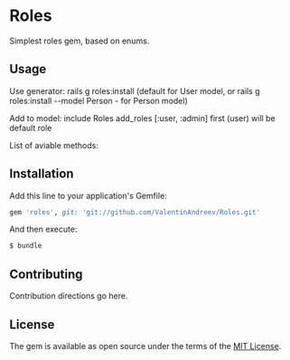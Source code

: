 # Roles
Simplest roles gem, based on enums.

## Usage
Use generator:
rails g roles:install (default for User model, or rails g roles:install --model Person - for Person model)

Add to model:
include Roles
add_roles [:user, :admin]
first (user) will be default role

List of aviable methods:

## Installation
Add this line to your application's Gemfile:

```ruby
gem 'roles', git: 'git://github.com/ValentinAndreev/Roles.git'
```

And then execute:
```bash
$ bundle
```

## Contributing
Contribution directions go here.

## License
The gem is available as open source under the terms of the [MIT License](https://opensource.org/licenses/MIT).
